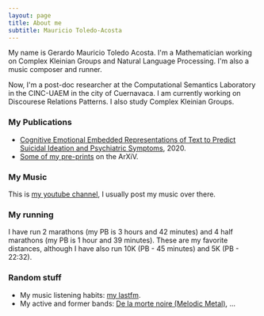 ```yaml
---
layout: page
title: About me
subtitle: Mauricio Toledo-Acosta
---
```


My name is Gerardo Mauricio Toledo Acosta. I'm a Mathematician working on Complex Kleinian Groups and Natural Language Processing. I'm also a music composer and runner.

Now, I'm a post-doc researcher at the Computational Semantics Laboratory in the CINC-UAEM in the city of Cuernavaca. I am currently working on Discourese Relations Patterns. I also study Complex Kleinian Groups. 

### My Publications

* [Cognitive Emotional Embedded Representations of Text to Predict Suicidal Ideation and Psychiatric Symptoms](https://www.mdpi.com/2227-7390/8/11/2088), 2020.
* [Some of my pre-prints](https://arxiv.org/search/math?searchtype=author&query=Toledo-Acosta%2C+M) on the ArXiV. 

### My Music

This is [my youtube channel](https://www.youtube.com/channel/UCNFBAvn4Z28pvqXyTwEBz9Q), I usually post my music over there.

### My running

I have run 2 marathons (my PB is 3 hours and 42 minutes) and 4 half marathons (my PB is 1 hour and 39 minutes). These are my favorite distances, although I have also run 10K (PB - 45 minutes) and 5K (PB - 22:32). 

### Random stuff

* My music listening habits: [my lastfm](https://www.last.fm/user/mauricio_toledo).
* My active and former bands: [De la morte noire (Melodic Metal)](https://www.youtube.com/playlist?list=PLoqKv82QcIGhmU4QaWwV7AlzsXfGkZj6u), ...
